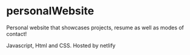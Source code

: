 # personalWebsite

Personal website that showcases projects, resume as well as modes of contact!

Javascript, Html and CSS. Hosted by netlify
